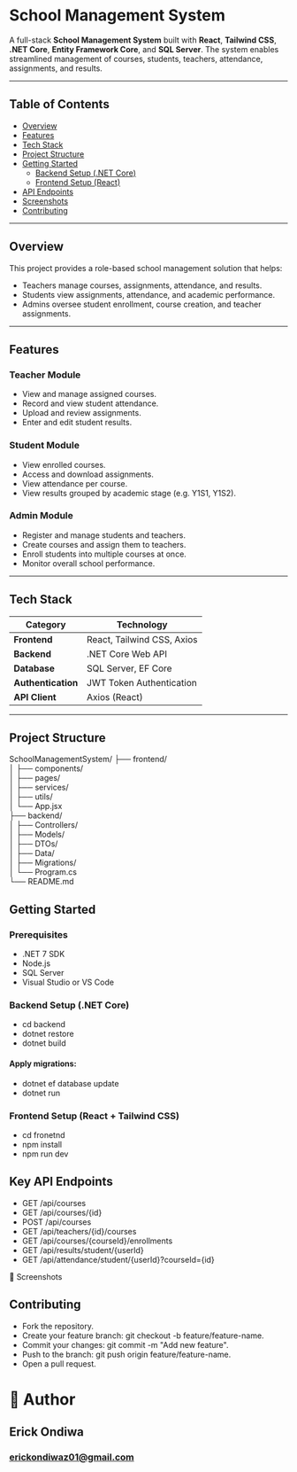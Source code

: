 # School Management System

A full-stack **School Management System** built with **React**, **Tailwind CSS**, **.NET Core**, **Entity Framework Core**, and **SQL Server**. The system enables streamlined management of courses, students, teachers, attendance, assignments, and results.

---

## Table of Contents

- [Overview](#overview)
- [Features](#features)
- [Tech Stack](#tech-stack)
- [Project Structure](#project-structure)
- [Getting Started](#getting-started)
  - [Backend Setup (.NET Core)](#backend-setup-net-core)
  - [Frontend Setup (React)](#frontend-setup-react)
- [API Endpoints](#api-endpoints)
- [Screenshots](#screenshots)
- [Contributing](#contributing)
<!-- - [License](#license) -->

---

##  Overview

This project provides a role-based school management solution that helps:

- Teachers manage courses, assignments, attendance, and results.
- Students view assignments, attendance, and academic performance.
- Admins oversee student enrollment, course creation, and teacher assignments.

---

##  Features

### Teacher Module
- View and manage assigned courses.
- Record and view student attendance.
- Upload and review assignments.
- Enter and edit student results.

###  Student Module
- View enrolled courses.
- Access and download assignments.
- View attendance per course.
- View results grouped by academic stage (e.g. Y1S1, Y1S2).

###  Admin Module
- Register and manage students and teachers.
- Create courses and assign them to teachers.
- Enroll students into multiple courses at once.
- Monitor overall school performance.

---

##  Tech Stack

| Category        | Technology                   |
|----------------|------------------------------|
| **Frontend**    | React, Tailwind CSS, Axios   |
| **Backend**     | .NET Core Web API            |
| **Database**    | SQL Server, EF Core          |
| **Authentication** | JWT Token Authentication |
| **API Client**  | Axios (React)                |

---

##  Project Structure

SchoolManagementSystem/
├── frontend/             
│   ├── components/           
│   ├── pages/             
│   ├── services/          
│   ├── utils/              
│   └── App.jsx             
├── backend/               
│   ├── Controllers/        
│   ├── Models/               
│   ├── DTOs/             
│   ├── Data/               
│   ├── Migrations/           
│   └── Program.cs           
└── README.md                 


## Getting Started

### Prerequisites
- .NET 7 SDK
- Node.js
- SQL Server
- Visual Studio or VS Code

### Backend Setup (.NET Core)
- cd backend
- dotnet restore
- dotnet build

#### Apply migrations:

- dotnet ef database update
- dotnet run

### Frontend Setup (React + Tailwind CSS)
- cd fronetnd
- npm install
- npm run dev

## Key API Endpoints
- GET	/api/courses	<!-- Fetch all courses -->
- GET	/api/courses/{id}<!--	Get course details -->
- POST	/api/courses	<!--Create new course -->
- GET	/api/teachers/{id}/courses	<!-- Get courses assigned to a teacher -->
- GET	/api/courses/{courseId}/enrollments	<!-- Get enrolled students -->
- GET	/api/results/student/{userId}<!-- 	Get results for a student -->
- GET	/api/attendance/student/{userId}?courseId={id}	<!-- Get student attendance for a course -->

📸 Screenshots

## Contributing
- Fork the repository.
- Create your feature branch: git checkout -b feature/feature-name.
- Commit your changes: git commit -m "Add new feature".
- Push to the branch: git push origin feature/feature-name.
- Open a pull request.

# 👨 Author
## Erick Ondiwa

### erickondiwaz01@gmail.com
